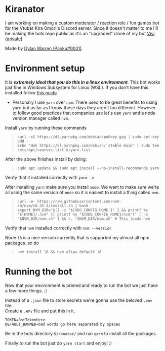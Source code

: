 # Kiranator
I am working on making a custom moderator / reaction role / fun games bot for the Vtuber Kira Omori's Discord server. Since it doesn't matter to me I'll be making the bots repo public as it's an "upgraded" clone of my bot [Vivi (private)](https://github.com/Uhuh/Vivi)

Made by [Dylan Warren (Panku#0001)](https://github.com/uhuh).

# Environment setup
It is ***extremely ideal that you do this in a linux environment***. This bot works just fine in Windows Subsystem for Linux (WSL). If you don't have this installed follow [this guide](https://docs.microsoft.com/en-us/windows/wsl/install-win10).

* Personally I use `yarn` over `npm`. There used to be great benefits to using `yarn` but as far as I know these days they aren't too different. However to follow good practices that companies use let's use `yarn` and a node version manager called `nvm`.

Install `yarn` by running these commands
> `curl -sS https://dl.yarnpkg.com/debian/pubkey.gpg | sudo apt-key add -`  
> `echo "deb https://dl.yarnpkg.com/debian/ stable main" | sudo tee /etc/apt/sources.list.d/yarn.list`

After the above finishes install by doing:
> `sudo apt update && sudo apt install --no-install-recommends yarn`

Verify that it installed correctly with `yarn -v`

After installing `yarn` make sure you install `node`. We want to make sure we're all using the same version of `node` so it is easiest to install a thing called `nvm`.
> `curl -o- https://raw.githubusercontent.com/nvm-sh/nvm/v0.35.3/install.sh | bash`  
> `export NVM_DIR="$([ -z "${XDG_CONFIG_HOME-}" ] && printf %s "${HOME}/.nvm" || printf %s "${XDG_CONFIG_HOME}/nvm")" [ -s "$NVM_DIR/nvm.sh" ] && \. "$NVM_DIR/nvm.sh" # This loads nvm`

Verify that `nvm` installed correctly with `nvm --version`

Node `16` is a nice version currently that is supported my almost all npm packages. so do  
> `nvm install 16 && nvm alias default 16`

# Running the bot

Now that your environment is primed and ready to run the bot we just have a few more things. :)

Instead of a `.json` file to store secrets we're gonna use the beloved `.env` file.  
Create a `.env` file and put this in it.
```
TOKEN=BotTokenHere
DEFAULT_BANNED=bad words go here separated by spaces
```
Be in the bots directory `Kiranator/` and run `yarn` to install all the packages.

Finally to run the bot just do `yarn start` and enjoy! :)